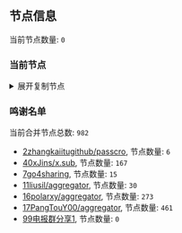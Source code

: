 
## 节点信息
当前节点数量: `0`
### 当前节点
<details>
  <summary>展开复制节点</summary>

    

</details>

### 鸣谢名单
当前合并节点总数: `982`
- [2zhangkaiitugithub/passcro](https://github.com/zhangkaiitugithub/passcro), 节点数量: `6`
- [40xJins/x.sub](https://github.com/0xJins/x.sub), 节点数量: `167`
- [7go4sharing](https://github.com/go4sharing), 节点数量: `15`
- [11liusil/aggregator](https://github.com/liusil/aggregator), 节点数量: `30`
- [16polarxy/aggregator](https://github.com/polarxy/aggregator), 节点数量: `273`
- [17PangTouY00/aggregator](https://github.com/PangTouY00/aggregator), 节点数量: `461`
- [99电报群分享1](https://github.com/cdddbc/getAirport), 节点数量: `0`


